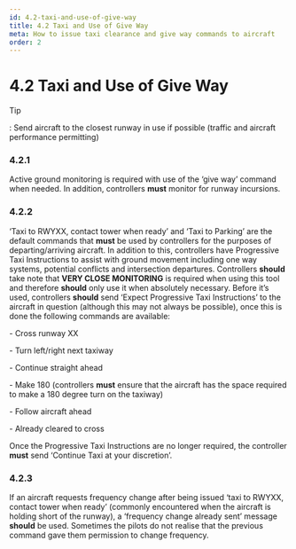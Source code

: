 ```yaml
---
id: 4.2-taxi-and-use-of-give-way
title: 4.2 Taxi and Use of Give Way
meta: How to issue taxi clearance and give way commands to aircraft
order: 2
---
```


# 4.2  Taxi and Use of Give Way

 

Tip

: Send aircraft to the closest runway in use if possible (traffic and aircraft performance permitting)

 

### 4.2.1    

Active ground monitoring is required with use of the ‘give way’ command when needed. In addition, controllers **must** monitor for runway incursions.

 

### 4.2.2    

‘Taxi to RWYXX, contact tower when ready’ and ‘Taxi to Parking’ are the default commands that **must** be used by controllers for the purposes of departing/arriving aircraft. In addition to this, controllers have Progressive Taxi Instructions to assist with ground movement including one way systems, potential conflicts and intersection departures. Controllers **should** take note that **VERY CLOSE MONITORING** is required when using this tool and therefore **should** only use it when absolutely necessary. Before it’s used, controllers **should** send ‘Expect Progressive Taxi Instructions’ to the aircraft in question (although this may not always be possible), once this is done the following commands are available:

 

\-    Cross runway XX

\-    Turn left/right next taxiway

\-    Continue straight ahead

\-    Make 180 (controllers **must** ensure that the aircraft has the space required to make a 180 degree turn on the taxiway)

\-    Follow aircraft ahead

\-    Already cleared to cross

 

Once the Progressive Taxi Instructions are no longer required, the controller **must** send ‘Continue Taxi at your discretion’.

 

### 4.2.3    

If an aircraft requests frequency change after being issued ‘taxi to RWYXX, contact tower when ready’ (commonly encountered when the aircraft is holding short of the runway), a ‘frequency change already sent’ message **should** be used. Sometimes the pilots do not realise that the previous command gave them permission to change frequency.

 